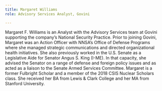 ```yaml
---
title: Margaret Williams
role: Advisory Services Analyst, Govini

---
```

Margaret F. Williams is an Analyst with the Advisory Services team at Govini supporting the company’s National Security Practice. Prior to joining Govini, Margaret was an Action Officer with NNSA’s Office of Defense Programs where she managed strategic communications and directed organizational health initiatives. She also previously worked in the U.S. Senate as a Legislative Aide for Senator Angus S. King (I-ME). In that capacity, she advised the Senator on a range of defense and foreign policy issues and as acted as a liaison to the Senate Armed Services Committee. Margaret is a former Fulbright Scholar and a member of the 2018 CSIS Nuclear Scholars class. She received her BA from Lewis & Clark College and her MA from Stanford University.